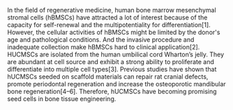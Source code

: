 In the field of regenerative medicine, human bone marrow mesenchymal stromal cells (hBMSCs) have attracted a lot of interest because of the capacity for self-renewal and the multipotentiality for differentiation[1]. However, the cellular activities of hBMSCs might be limited by the donor's age and pathological conditions. And the invasive procedure and inadequate collection make hBMSCs hard to clinical application[2]. HUCMSCs are isolated from the human umbilical cord Wharton’s jelly. They are abundant at cell source and exhibit a strong ability to proliferate and differentiate into multiple cell types[3]. Previous studies have shown that hUCMSCs seeded on scaffold materials can repair rat cranial defects, promote periodontal regeneration and increase the osteoporotic mandibular bone regeneration[4–6]. Therefore, hUCMSCs have becoming promising seed cells in bone tissue engineering.
